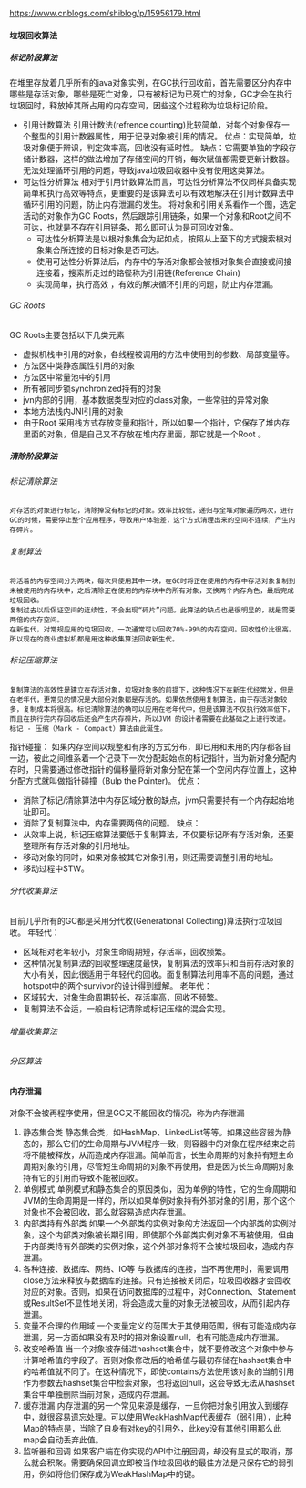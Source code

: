 https://www.cnblogs.com/shiblog/p/15956179.html
#### 垃圾回收算法
##### 标记阶段算法
在堆里存放着几乎所有的java对象实例，在GC执行回收前，首先需要区分内存中哪些是存活对象，哪些是死亡对象，只有被标记为已死亡的对象，GC才会在执行垃圾回时，释放掉其所占用的内存空间，因些这个过程称为垃圾标记阶段。
* 引用计数算法
    引用计数法(refrence counting)比较简单，对每个对象保存一个整型的引用计数器属性，用于记录对象被引用的情况。
    优点：实现简单，垃圾对象便于辨识，判定效率高，回收没有延时性。
    缺点：它需要单独的字段存储计数器，这样的做法增加了存储空间的开销，每次赋值都需要更新计数器。无法处理循环引用的问题，导致java垃圾回收器中没有使用这类算法。
* 可达性分析算法
    相对于引用计数算法而言，可达性分析算法不仅同样具备实现简单和执行高效等特点，更重要的是该算法可以有效地解决在引用计数算法中循环引用的问题，防止内存泄漏的发生。
    将对象和引用关系看作一个图，选定活动的对象作为GC Roots，然后跟踪引用链条，如果一个对象和Root之间不可达，也就是不存在引用链条，那么即可认为是可回收对象。
    * 可达性分析算法是以根对象集合为起如点，按照从上至下的方式搜索根对象集合所连接的目标对象是否可达。
    * 使用可达性分析算法后，内存中的存活对象都会被根对象集合直接或间接连接着，搜索所走过的路径称为引用链(Reference Chain)
    * 实现简单，执行高效 ，有效的解决循环引用的问题，防止内存泄漏。
###### GC Roots
GC Roots主要包括以下几类元素
* 虚拟机栈中引用的对象，各线程被调用的方法中使用到的参数、局部变量等。
* 方法区中类静态属性引用的对象
* 方法区中常量池中的引用
* 所有被同步锁synchronized持有的对象 
* jvn内部的引用，基本数据类型对应的class对象，一些常驻的异常对象
* 本地方法栈内JNI引用的对象
* 由于Root 采用栈方式存放变量和指针，所以如果一个指针，它保存了堆内存里面的对象，但是自己又不存放在堆内存里面，那它就是一个Root 。
##### 清除阶段算法
###### 标记清除算法
    对存活的对象进行标记，清除掉没有标记的对象。效率比较低，递归与全堆对象遍历两次，进行GC的时候，需要停止整个应用程序，导致用户体验差，这个方式清理出来的空间不连续，产生内存碎片。
###### 复制算法
    将活着的内存空间分为两块，每次只使用其中一块，在GC时将正在使用的内存中存活对象复制到未被使用的内存块中，之后清除正在使用的内存块中的所有对象，交换两个内存角色，最后完成垃圾回收。
    复制过去以后保证空间的连续性，不会出现“碎片”问题。此算法的缺点也是很明显的，就是需要两倍的内存空间。
    在新生代，对常规应用的垃圾回收，一次通常可以回收70%-99%的内存空间。回收性价比很高。所以现在的商业虚拟机都是用这种收集算法回收新生代。
###### 标记压缩算法
    复制算法的高效性是建立在存活对象，垃圾对象多的前提下，这种情况下在新生代经常发，但是在老年代，更常见的情况是大部份对象都是存活的。如果依然使用复制算法，由于存活对象较多，复制成本将很高。标记清除算法的确可以应用在老年代中，但是该算法不仅执行效率低下，而且在执行完内存回收后还会产生内存碎片，所以JVM 的设计者需要在此基础之上进行改进。标记 - 压缩（Mark - Compact）算法由此诞生。
指针碰撞： 
    如果内存空间以规整和有序的方式分布，即已用和未用的内存都各自一边，彼此之间维系着一个记录下一次分配起始点的标记指针，当为新对象分配内存时，只需要通过修改指针的偏移量将新对象分配在第一个空闲内存位置上，这种分配方式就叫做指针碰撞（Bulp the Pointer)。
优点：
* 消除了标记/清除算法中内存区域分散的缺点，jvm只需要持有一个内存起始地址即可。
* 消除了复制算法中，内存需要两倍的问题。
缺点：
* 从效率上说，标记压缩算法要低于复制算法，不仅要标记所有存活对象，还要整理所有存活对象的引用地址。
*  移动对象的同时，如果对象被其它对象引用，则还需要调整引用的地址。
* 移动过程中STW。

###### 分代收集算法
目前几乎所有的GC都是采用分代收(Generational Collecting)算法执行垃圾回收。
年轻代：
* 区域相对老年较小，对象生命周期短，存活率，回收频繁。
* 这种情况复制算法的回收整理速度最快，复制算法的效率只和当前存活对象的大小有关，因此很适用于年轻代的回收。面复制算法利用率不高的问题，通过hotspot中的两个survivor的设计得到缓解。
老年代：
* 区域较大，对象生命周期较长，存活率高，回收不频繁。
* 复制算法不合适，一般由标记清除或标记压缩的混合实现。

###### 增量收集算法
###### 分区算法
#### 内存泄漏
对象不会被再程序使用，但是GC又不能回收的情况，称为内存泄漏
1. 静态集合类
    静态集合类，如HashMap、LinkedList等等。如果这些容器为静态的，那么它们的生命周期与JVM程序一致，则容器中的对象在程序结束之前将不能被释放，从而造成内存泄漏。简单而言，长生命周期的对象持有短生命周期对象的引用，尽管短生命周期的对象不再使用，但是因为长生命周期对象持有它的引用而导致不能被回收。
2. 单例模式
    单例模式和静态集合的原因类似，因为单例的特性，它的生命周期和JVM的生命周期是一样的，所以如果单例对象持有外部对象的引用，那个这个对象也不会被回收，那么就容易造成内存泄漏。
3. 内部类持有外部类
    如果一个外部类的实例对象的方法返回一个内部类的实例对象，这个内部类对象被长期引用，即使那个外部类实例对象不再被使用，但由于内部类持有外部类的实例对象，这个外部对象将不会被垃圾回收，造成内存泄漏。
4. 各种连接、数据库、网络、IO等
    与数据库的连接，当不再使用时，需要调用close方法来释放与数据库的连接。只有连接被关闭后，垃圾回收器才会回收对应的对象。否则，如果在访问数据库的过程中，对Connection、Statement或ResultSet不显性地关闭，将会造成大量的对象无法被回收，从而引起内存泄漏。
5. 变量不合理的作用域
    一个变量定义的范围大于其使用范围，很有可能造成内存泄漏，另一方面如果没有及时的把对象设置null，也有可能造成内存泄漏。
6. 改变哈希值
    当一个对象被存储进hashset集合中，就不要修改这个对象中参与计算哈希值的字段了。否则对象修改后的哈希值与最初存储在hashset集合中的哈希值就不同了。在这种情况下，即使contains方法使用该对象的当前引用作为参数去hashset集合中检索对象，也将返回null，这会导致无法从hashset集合中单独删除当前对象，造成内存泄漏。
7. 缓存泄漏
    内存泄漏的另一个常见来源是缓存，一旦你把对象引用放入到缓存中，就很容易遗忘处理。可以使用WeakHashMap代表缓存（弱引用），此种Map的特点是，当除了自身有对key的引用外，此key没有其他引用那么此map会自动丢弃此值。
8. 监听器和回调
    如果客户端在你实现的API中注册回调，却没有显式的取消，那么就会积聚。需要确保回调立即被当作垃圾回收的最佳方法是只保存它的弱引用，例如将他们保存成为WeakHashMap中的键。 


